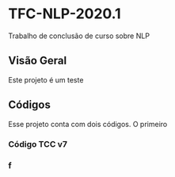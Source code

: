 # TFC-NLP-2020.1
Trabalho de conclusão de curso sobre NLP

## Visão Geral

Este projeto é um teste


## Códigos

Esse projeto conta com dois códigos. O primeiro


### Código TCC v7


### f